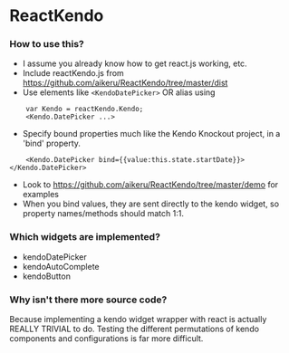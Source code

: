 # ReactKendo

### How to use this?

* I assume you already know how to get react.js working, etc.
* Include reactKendo.js from https://github.com/aikeru/ReactKendo/tree/master/dist
* Use elements like ```<KendoDatePicker>``` OR alias using
```javascript:
    var Kendo = reactKendo.Kendo;
    <Kendo.DatePicker ...>
```
* Specify bound properties much like the Kendo Knockout project, in a 'bind' property.
```javascript:
    <Kendo.DatePicker bind={{value:this.state.startDate}}></Kendo.DatePicker>
```
* Look to https://github.com/aikeru/ReactKendo/tree/master/demo for examples
* When you bind values, they are sent directly to the kendo widget, so property names/methods should match 1:1.

### Which widgets are implemented?

* kendoDatePicker
* kendoAutoComplete
* kendoButton

### Why isn't there more source code?

Because implementing a kendo widget wrapper with react is actually REALLY TRIVIAL to do. Testing the different permutations of kendo components and configurations is far more difficult.
